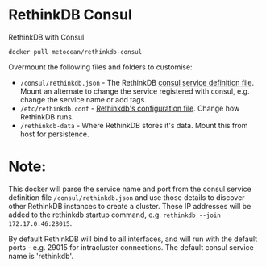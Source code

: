 # RethinkDB Consul
RethinkDB with Consul

`docker pull metocean/rethinkdb-consul`

Overmount the following files and folders to customise:
- `/consul/rethinkdb.json` - The RethinkDB [consul service definition file](https://www.consul.io/docs/agent/services.html). Mount an alternate to change the service registered with consul, e.g. change the service name or add tags.
- `/etc/rethinkdb.conf` - [Rethinkdb's configuration file](http://www.rethinkdb.com/docs/config-file/). Change how RethinkDB runs.
- `/rethinkdb-data` - Where RethinkDB stores it's data. Mount this from host for persistence.

# Note:
This docker will parse the service name and port from the consul service definition file `/consul/rethinkdb.json` and use those details to discover other RethinkDB instances to create a cluster. These IP addresses will be added to the rethinkdb startup command, e.g. `rethinkdb --join 172.17.0.46:28015`.

By default RethinkDB will bind to all interfaces, and will run with the default ports - e.g. 29015 for intracluster connections. The default consul service name is 'rethinkdb'.